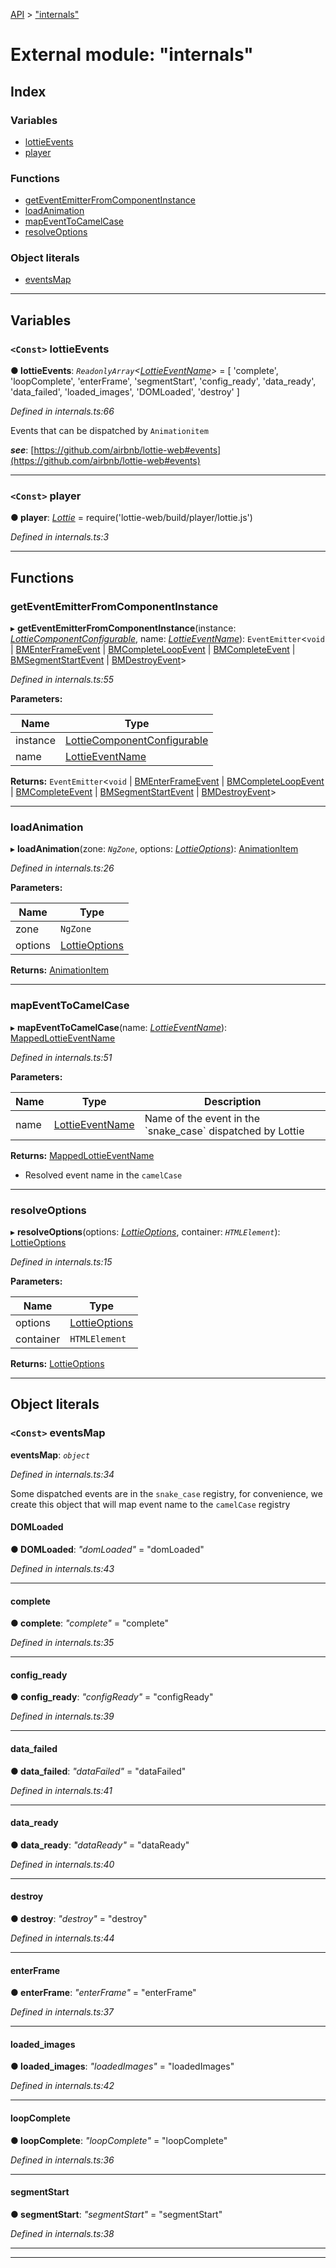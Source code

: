 [API](../README.md) > ["internals"](../modules/_internals_.md)

# External module: "internals"

## Index

### Variables

* [lottieEvents](_internals_.md#lottieevents)
* [player](_internals_.md#player)

### Functions

* [getEventEmitterFromComponentInstance](_internals_.md#geteventemitterfromcomponentinstance)
* [loadAnimation](_internals_.md#loadanimation)
* [mapEventToCamelCase](_internals_.md#mapeventtocamelcase)
* [resolveOptions](_internals_.md#resolveoptions)

### Object literals

* [eventsMap](_internals_.md#eventsmap)

---

## Variables

<a id="lottieevents"></a>

### `<Const>` lottieEvents

**● lottieEvents**: *`ReadonlyArray`<[LottieEventName](_symbols_.md#lottieeventname)>* =  [
  'complete',
  'loopComplete',
  'enterFrame',
  'segmentStart',
  'config_ready',
  'data_ready',
  'data_failed',
  'loaded_images',
  'DOMLoaded',
  'destroy'
]

*Defined in internals.ts:66*

Events that can be dispatched by `Animationitem`

*__see__*: [https://github.com/airbnb/lottie-web#events](https://github.com/airbnb/lottie-web#events)

___
<a id="player"></a>

### `<Const>` player

**● player**: *[Lottie](../interfaces/_symbols_.lottie.md)* =  require('lottie-web/build/player/lottie.js')

*Defined in internals.ts:3*

___

## Functions

<a id="geteventemitterfromcomponentinstance"></a>

###  getEventEmitterFromComponentInstance

▸ **getEventEmitterFromComponentInstance**(instance: *[LottieComponentConfigurable](../interfaces/_symbols_.lottiecomponentconfigurable.md)*, name: *[LottieEventName](_symbols_.md#lottieeventname)*): `EventEmitter`<`void` \| [BMEnterFrameEvent](../interfaces/_symbols_.bmenterframeevent.md) \| [BMCompleteLoopEvent](../interfaces/_symbols_.bmcompleteloopevent.md) \| [BMCompleteEvent](../interfaces/_symbols_.bmcompleteevent.md) \| [BMSegmentStartEvent](../interfaces/_symbols_.bmsegmentstartevent.md) \| [BMDestroyEvent](../interfaces/_symbols_.bmdestroyevent.md)>

*Defined in internals.ts:55*

**Parameters:**

| Name | Type |
| ------ | ------ |
| instance | [LottieComponentConfigurable](../interfaces/_symbols_.lottiecomponentconfigurable.md) |
| name | [LottieEventName](_symbols_.md#lottieeventname) |

**Returns:** `EventEmitter`<`void` \| [BMEnterFrameEvent](../interfaces/_symbols_.bmenterframeevent.md) \| [BMCompleteLoopEvent](../interfaces/_symbols_.bmcompleteloopevent.md) \| [BMCompleteEvent](../interfaces/_symbols_.bmcompleteevent.md) \| [BMSegmentStartEvent](../interfaces/_symbols_.bmsegmentstartevent.md) \| [BMDestroyEvent](../interfaces/_symbols_.bmdestroyevent.md)>

___
<a id="loadanimation"></a>

###  loadAnimation

▸ **loadAnimation**(zone: *`NgZone`*, options: *[LottieOptions](../interfaces/_symbols_.lottieoptions.md)*): [AnimationItem](../interfaces/_symbols_.animationitem.md)

*Defined in internals.ts:26*

**Parameters:**

| Name | Type |
| ------ | ------ |
| zone | `NgZone` |
| options | [LottieOptions](../interfaces/_symbols_.lottieoptions.md) |

**Returns:** [AnimationItem](../interfaces/_symbols_.animationitem.md)

___
<a id="mapeventtocamelcase"></a>

###  mapEventToCamelCase

▸ **mapEventToCamelCase**(name: *[LottieEventName](_symbols_.md#lottieeventname)*): [MappedLottieEventName](_symbols_.md#mappedlottieeventname)

*Defined in internals.ts:51*

**Parameters:**

| Name | Type | Description |
| ------ | ------ | ------ |
| name | [LottieEventName](_symbols_.md#lottieeventname) |  Name of the event in the \`snake\_case\` dispatched by Lottie |

**Returns:** [MappedLottieEventName](_symbols_.md#mappedlottieeventname)
- Resolved event name in the `camelCase`

___
<a id="resolveoptions"></a>

###  resolveOptions

▸ **resolveOptions**(options: *[LottieOptions](../interfaces/_symbols_.lottieoptions.md)*, container: *`HTMLElement`*): [LottieOptions](../interfaces/_symbols_.lottieoptions.md)

*Defined in internals.ts:15*

**Parameters:**

| Name | Type |
| ------ | ------ |
| options | [LottieOptions](../interfaces/_symbols_.lottieoptions.md) |
| container | `HTMLElement` |

**Returns:** [LottieOptions](../interfaces/_symbols_.lottieoptions.md)

___

## Object literals

<a id="eventsmap"></a>

### `<Const>` eventsMap

**eventsMap**: *`object`*

*Defined in internals.ts:34*

Some dispatched events are in the `snake_case` registry, for convenience, we create this object that will map event name to the `camelCase` registry

<a id="eventsmap.domloaded"></a>

####  DOMLoaded

**● DOMLoaded**: *"domLoaded"* = "domLoaded"

*Defined in internals.ts:43*

___
<a id="eventsmap.complete"></a>

####  complete

**● complete**: *"complete"* = "complete"

*Defined in internals.ts:35*

___
<a id="eventsmap.config_ready"></a>

####  config_ready

**● config_ready**: *"configReady"* = "configReady"

*Defined in internals.ts:39*

___
<a id="eventsmap.data_failed"></a>

####  data_failed

**● data_failed**: *"dataFailed"* = "dataFailed"

*Defined in internals.ts:41*

___
<a id="eventsmap.data_ready"></a>

####  data_ready

**● data_ready**: *"dataReady"* = "dataReady"

*Defined in internals.ts:40*

___
<a id="eventsmap.destroy"></a>

####  destroy

**● destroy**: *"destroy"* = "destroy"

*Defined in internals.ts:44*

___
<a id="eventsmap.enterframe"></a>

####  enterFrame

**● enterFrame**: *"enterFrame"* = "enterFrame"

*Defined in internals.ts:37*

___
<a id="eventsmap.loaded_images"></a>

####  loaded_images

**● loaded_images**: *"loadedImages"* = "loadedImages"

*Defined in internals.ts:42*

___
<a id="eventsmap.loopcomplete"></a>

####  loopComplete

**● loopComplete**: *"loopComplete"* = "loopComplete"

*Defined in internals.ts:36*

___
<a id="eventsmap.segmentstart"></a>

####  segmentStart

**● segmentStart**: *"segmentStart"* = "segmentStart"

*Defined in internals.ts:38*

___

___

